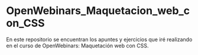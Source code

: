 # OpenWebinars_Maquetacion_web_con_CSS
En este repositorio se encuentran los apuntes y ejercicios que iré realizando en el curso de OpenWebinars: Maquetación web con CSS.
